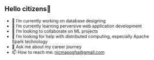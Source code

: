 ## Hello citizens👋
- 🔭 I’m currently working on database designing
- 🌱 I’m currently learning perversive web application development
- 👯 I’m looking to collaborate on ML projects
- 🤔 I’m looking for help with distributed computing, especially Apache Spark technology
- 💬 Ask me about my career journey
- 📫 How to reach me: nicmapogha@gmail.com
